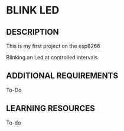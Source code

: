 # BLINK LED
## DESCRIPTION
This is my first project on the esp8266

Blinking an Led at controlled intervals

## ADDITIONAL REQUIREMENTS
To-Do

## LEARNING RESOURCES 
To-do
